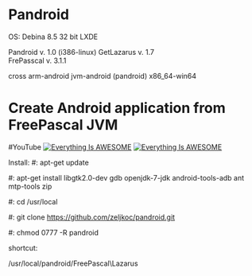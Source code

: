 # Pandroid

OS: Debina 8.5 32 bit LXDE


Pandroid   v. 1.0 (i386-linux)
GetLazarus v. 1.7      
FrePasscal v. 3.1.1

cross 
 arm-android
 jvm-android (pandroid)
 x86_64-win64


# Create Android application from FreePascal JVM 

#YouTube
[![Everything Is AWESOME](https://i.ytimg.com/vi/75T2XKjF93M/1.jpg?time=1470919900701)](https://www.youtube.com/watch?v=75T2XKjF93M "Everything Is AWESOME")
[![Everything Is AWESOME](https://i.ytimg.com/vi/cEve3C8pXUM/1.jpg?time=1471193917989)](https://youtu.be/cEve3C8pXUM "Everything Is AWESOME")

Install:
 #: apt-get update

 #: apt-get install libgtk2.0-dev gdb openjdk-7-jdk android-tools-adb ant mtp-tools zip


 #: cd /usr/local
 
 #: git clone https://github.com/zeljkoc/pandroid.git
 
 #: chmod 0777 -R pandroid

shortcut:

/usr/local/pandroid/FreePascal\Lazarus








